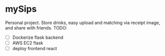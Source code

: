 # mySips
Personal project. Store drinks, easy upload and matching via receipt image, and share with friends.
TODO:
- [ ] Dockerize flask backend
- [ ] AWS EC2 flask
- [ ] deploy frontend react
